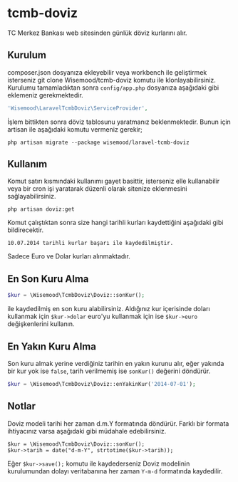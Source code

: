 tcmb-doviz
==========

TC Merkez Bankası web sitesinden günlük döviz kurlarını alır.

Kurulum
-------

composer.json dosyanıza ekleyebilir veya workbench ile geliştirmek isterseniz git clone Wisemood/tcmb-doviz komutu ile
klonlayabilirsiniz. Kurulumu tamamladıktan sonra ```config/app.php``` dosyanıza aşağıdaki gibi eklemeniz gerekmektedir.

```php
'Wisemood\LaravelTcmbDoviz\ServiceProvider',
```

İşlem bittikten sonra döviz tablosunu yaratmanız beklenmektedir. Bunun için artisan ile aşağıdaki komutu vermeniz gerekir;

```
php artisan migrate --package wisemood/laravel-tcmb-doviz
```

Kullanım
--------

Komut satırı kısmındaki kullanımı gayet basittir, isterseniz elle kullanabilir veya bir cron işi yaratarak düzenli olarak
sitenize eklenmesini sağlayabilirsiniz.

```
php artisan doviz:get
```

Komut çalıştıktan sonra size hangi tarihli kurları kaydettiğini aşağıdaki gibi bildirecektir.

```
10.07.2014 tarihli kurlar başarı ile kaydedilmiştir.
```

Sadece Euro ve Dolar kurları alınmaktadır.

En Son Kuru Alma
----------------

```php
$kur = \Wisemood\TcmbDoviz\Doviz::sonKur();
```

ile kaydedilmiş en son kuru alabilirsiniz. Aldığınız kur içerisinde doları kullanmak için ```$kur->dolar``` euro'yu
kullanmak için ise ```$kur->euro``` değişkenlerini kullanın.

En Yakın Kuru Alma
------------------

Son kuru almak yerine verdiğiniz tarihin en yakın kurunu alır, eğer yakında bir kur yok ise ```false```, tarih
verilmemiş ise ```sonKur()``` değerini döndürür.

```php
$kur = \Wisemood\TcmbDoviz\Doviz::enYakinKur('2014-07-01');
```

Notlar
------

Doviz modeli tarihi her zaman d.m.Y formatında döndürür. Farklı bir formata ihtiyacınız varsa aşağıdaki gibi müdahale
edebilirsiniz.

```
$kur = \Wisemood\TcmbDoviz\Doviz::sonKur();
$kur->tarih = date("d-m-Y", strtotime($kur->tarih));
```

Eğer ```$kur->save();``` komutu ile kaydederseniz Doviz modelinin kurulumundan dolayı veritabanına her zaman ```Y-m-d```
formatında kaydedilir.

